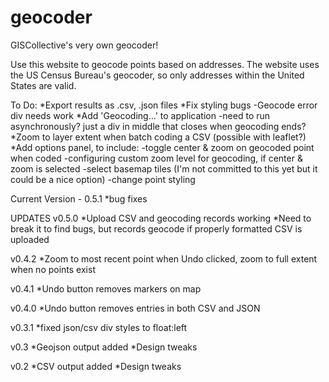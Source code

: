 geocoder
========

GISCollective's very own geocoder!

Use this website to geocode points based on addresses. The website uses the US Census Bureau's geocoder, so only addresses within the United States are valid.

To Do:
*Export results as .csv, .json files
*Fix styling bugs
	-Geocode error div needs work
*Add 'Geocoding...' to application
	-need to run asynchronously? just a div in middle that closes when geocoding ends?	
*Zoom to layer extent when batch coding a CSV (possible with leaflet?)
*Add options panel, to include:
	-toggle center & zoom on geocoded point when coded
	-configuring custom zoom level for geocoding, if center & zoom is selected
	-select basemap tiles (I'm not committed to this yet but it could be a nice option)
	-change point styling  


Current Version - 0.5.1
*bug fixes 




UPDATES
v0.5.0
*Upload CSV and geocoding records working
*Need to break it to find bugs, but records geocode if properly formatted CSV is uploaded

v0.4.2
*Zoom to most recent point when Undo clicked, zoom to full extent when no points exist

v0.4.1
*Undo button removes markers on map

v0.4.0
*Undo button removes entries in both CSV and JSON

v0.3.1
*fixed json/csv div styles to float:left

v0.3
*Geojson output added
*Design tweaks

v0.2
*CSV output added
*Design tweaks